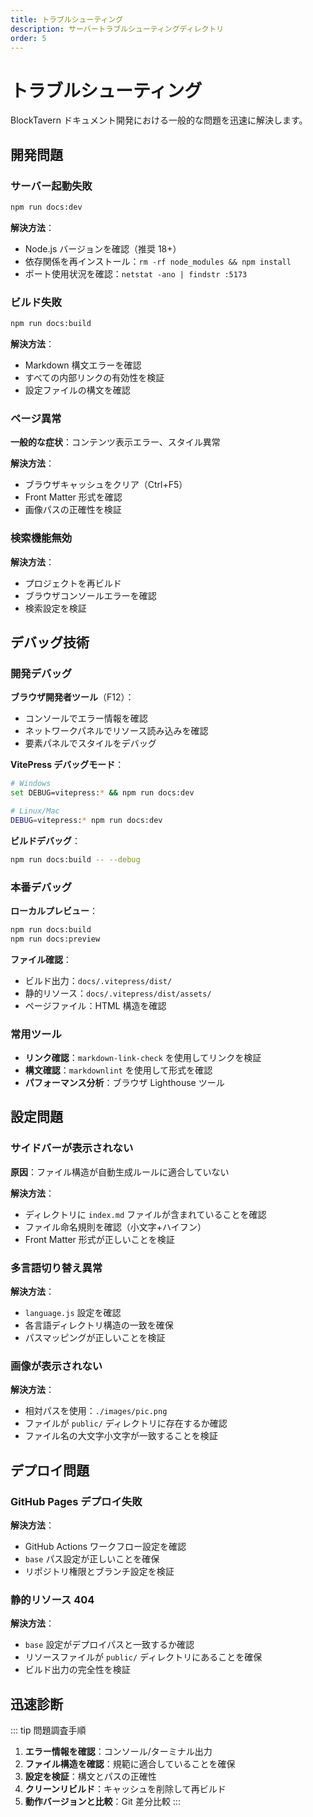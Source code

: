 ```yaml
---
title: トラブルシューティング
description: サーバートラブルシューティングディレクトリ
order: 5
---
```


# トラブルシューティング

BlockTavern ドキュメント開発における一般的な問題を迅速に解決します。

## 開発問題

### サーバー起動失敗

```bash
npm run docs:dev
```

**解決方法**：
- Node.js バージョンを確認（推奨 18+）
- 依存関係を再インストール：`rm -rf node_modules && npm install`
- ポート使用状況を確認：`netstat -ano | findstr :5173`

### ビルド失敗

```bash
npm run docs:build
```

**解決方法**：
- Markdown 構文エラーを確認
- すべての内部リンクの有効性を検証
- 設定ファイルの構文を確認

### ページ異常

**一般的な症状**：コンテンツ表示エラー、スタイル異常

**解決方法**：
- ブラウザキャッシュをクリア（Ctrl+F5）
- Front Matter 形式を確認
- 画像パスの正確性を検証

### 検索機能無効

**解決方法**：
- プロジェクトを再ビルド
- ブラウザコンソールエラーを確認
- 検索設定を検証

## デバッグ技術

### 開発デバッグ

**ブラウザ開発者ツール**（F12）：
- コンソールでエラー情報を確認
- ネットワークパネルでリソース読み込みを確認
- 要素パネルでスタイルをデバッグ

**VitePress デバッグモード**：
```bash
# Windows
set DEBUG=vitepress:* && npm run docs:dev

# Linux/Mac
DEBUG=vitepress:* npm run docs:dev
```

**ビルドデバッグ**：
```bash
npm run docs:build -- --debug
```

### 本番デバッグ

**ローカルプレビュー**：
```bash
npm run docs:build
npm run docs:preview
```

**ファイル確認**：
- ビルド出力：`docs/.vitepress/dist/`
- 静的リソース：`docs/.vitepress/dist/assets/`
- ページファイル：HTML 構造を確認

### 常用ツール

- **リンク確認**：`markdown-link-check` を使用してリンクを検証
- **構文確認**：`markdownlint` を使用して形式を確認
- **パフォーマンス分析**：ブラウザ Lighthouse ツール

## 設定問題

### サイドバーが表示されない

**原因**：ファイル構造が自動生成ルールに適合していない

**解決方法**：
- ディレクトリに `index.md` ファイルが含まれていることを確認
- ファイル命名規則を確認（小文字+ハイフン）
- Front Matter 形式が正しいことを検証

### 多言語切り替え異常

**解決方法**：
- `language.js` 設定を確認
- 各言語ディレクトリ構造の一致を確保
- パスマッピングが正しいことを検証

### 画像が表示されない

**解決方法**：
- 相対パスを使用：`./images/pic.png`
- ファイルが `public/` ディレクトリに存在するか確認
- ファイル名の大文字小文字が一致することを検証

## デプロイ問題

### GitHub Pages デプロイ失敗

**解決方法**：
- GitHub Actions ワークフロー設定を確認
- `base` パス設定が正しいことを確保
- リポジトリ権限とブランチ設定を検証

### 静的リソース 404

**解決方法**：
- `base` 設定がデプロイパスと一致するか確認
- リソースファイルが `public/` ディレクトリにあることを確保
- ビルド出力の完全性を検証

## 迅速診断

::: tip 問題調査手順
1. **エラー情報を確認**：コンソール/ターミナル出力
2. **ファイル構造を確認**：規範に適合していることを確保
3. **設定を検証**：構文とパスの正確性
4. **クリーンリビルド**：キャッシュを削除して再ビルド
5. **動作バージョンと比較**：Git 差分比較
:::

<Contributors />

<GitHistoryInformation />